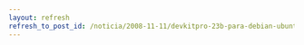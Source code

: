 ```yaml
---
layout: refresh
refresh_to_post_id: /noticia/2008-11-11/devkitpro-23b-para-debian-ubuntu-molinux
---
```

